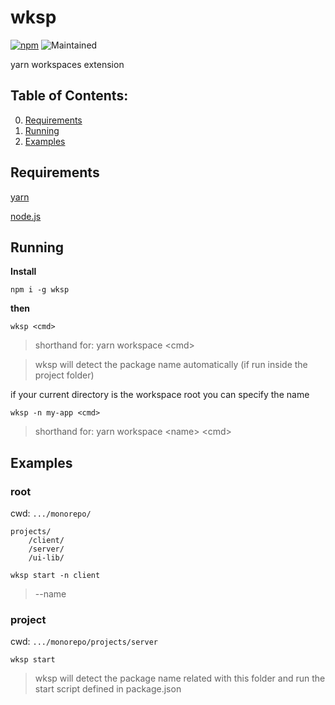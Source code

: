 # wksp

[<img alt="npm" src="https://img.shields.io/npm/dt/wksp?logo=npm">](https://npmjs.com/package/wksp)
<img alt="Maintained" src="https://img.shields.io/maintenance/yes/2022">

yarn workspaces extension

## Table of Contents:

0. [Requirements](#Requirements)
1. [Running](#Running)
2. [Examples](#Examples)

## Requirements

[yarn](https://yarnpkg.com/getting-started/install)

[node.js](https://nodejs.org/en/)

## Running

**Install**

```
npm i -g wksp
```

**then**

```
wksp <cmd>
```

> shorthand for: yarn workspace \<cmd>

> wksp will detect the package name automatically (if run inside the project folder)

if your current directory is the workspace root you can specify the name

```
wksp -n my-app <cmd>
```

> shorthand for: yarn workspace \<name> \<cmd>

<!-- ## Features

-   alias

-   wksp dev -->

## Examples

### root

cwd: `.../monorepo/`

```
projects/
    /client/
    /server/
    /ui-lib/
```

```
wksp start -n client
```
>--name

### project

cwd: `.../monorepo/projects/server`

```
wksp start
```

> wksp will detect the package name related with this folder and run the start script defined in package.json
